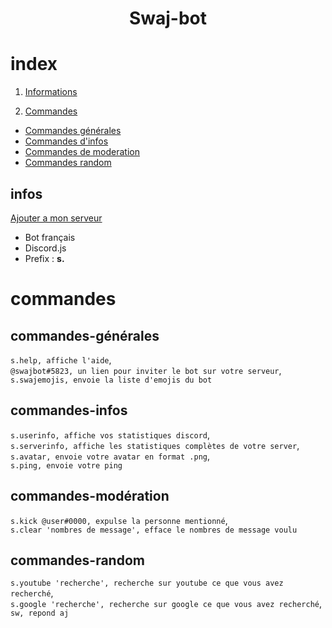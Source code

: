 <div align="center">
  <h1 align="center"> Swaj-bot </h1>
</div>

# index

1. [Informations](#infos)

2. [Commandes](#commandes)
 - [Commandes générales](#commandes-générales)
 - [Commandes d'infos](#commandes-infos)
 - [Commandes de moderation](#commandes-modération)
 - [Commandes random](#commandes-random)
 
## infos
[Ajouter a mon serveur](https://discordapp.com/oauth2/authorize?client_id=464384527037628427&scope=bot&permissions=2146954495)

- Bot français
- Discord.js
- Prefix : **s.**

# commandes

  ## commandes-générales
  ``s.help, affiche l'aide``,  
  ``@swajbot#5823, un lien pour inviter le bot sur votre serveur``,  
  ``s.swajemojis, envoie la liste d'emojis du bot``  
  
  ## commandes-infos
  ``s.userinfo, affiche vos statistiques discord``,  
  ``s.serverinfo, affiche les statistiques complètes de votre server``,  
  ``s.avatar, envoie votre avatar en format .png``,  
  ``s.ping, envoie votre ping``  
  
  ## commandes-modération
  ``s.kick @user#0000, expulse la personne mentionné``,  
  ``s.clear 'nombres de message', efface le nombres de message voulu``  
  
  ## commandes-random
  
  ``s.youtube 'recherche', recherche sur youtube ce que vous avez recherché``,  
  ``s.google 'recherche', recherche sur google ce que vous avez recherché``,  
  ``sw, repond aj``  
